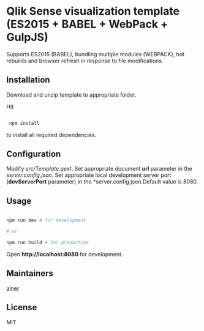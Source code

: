 # Qlik Sense visualization template (ES2015 + BABEL + WebPack + GulpJS)

Supports ES2015 (BABEL), bundling multiple modules (WEBPACK), hot rebuilds and browser refresh in response to file modifications.

## Installation

Download and unzip template to appropriate folder.

Hit

```sh

 npm install

 ```
 to install all required dependencies.

## Configuration

Modify *src/Template.qext*.
Set appropriate document **url** parameter in the *server.config.json*.
Set appropriate local development server port (**devServerPort** parameter) in the *server.config.json.Default value is 8080.

## Usage

```sh

npm run dev # for development

# or

npm run build # for production

```

Open **http://localhost:8080** for development.

## Maintainers

[alner](https://github.com/alner)

## License

MIT